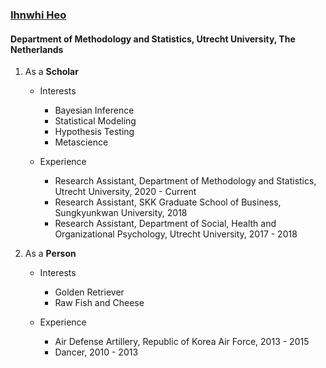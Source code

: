 ### [Ihnwhi Heo](https://ihnwhiheo.github.io/)

#### Department of Methodology and Statistics, Utrecht University, The Netherlands

1. As a **Scholar**

    - Interests
        - Bayesian Inference
        - Statistical Modeling
        - Hypothesis Testing
        - Metascience

    - Experience
        - Research Assistant, Department of Methodology and Statistics, Utrecht University, 2020 - Current
        - Research Assistant, SKK Graduate School of Business, Sungkyunkwan University, 2018
        - Research Assistant, Department of Social, Health and Organizational Psychology, Utrecht University, 2017 - 2018

2. As a **Person**

    - Interests
        - Golden Retriever
        - Raw Fish and Cheese
    
    - Experience
        - Air Defense Artillery, Republic of Korea Air Force, 2013 - 2015
        - Dancer, 2010 - 2013
    
